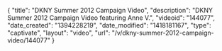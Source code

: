 {
    "title": "DKNY Summer 2012 Campaign Video",
    "description": "DKNY Summer 2012 Campaign Video featuring Anne V.",
    "videoid": "144077",
    "date_created": "1394228219",
    "date_modified": "1418181167",
    "type": "captivate",
    "layout": "video",
    "url": "\/v\/dkny-summer-2012-campaign-video\/144077"
}